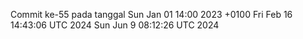 Commit ke-55 pada tanggal Sun Jan 01 14:00 2023 +0100
Fri Feb 16 14:43:06 UTC 2024
Sun Jun  9 08:12:26 UTC 2024
